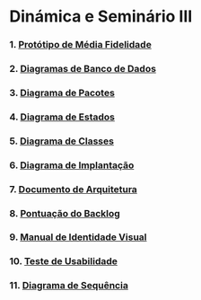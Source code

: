 # Dinámica e Seminário III

### 1. [Protótipo de Média Fidelidade](docs/DS/dinamica-e-seminario-3/PrototipoMediaFidelidade.md)

### 2. [Diagramas de Banco de Dados](docs/DS/dinamica-e-seminario-3/DiagramasBancoDeDados.md)

### 3. [Diagrama de Pacotes](docs/DS/dinamica-e-seminario-3/DiagramaPacotes.md)

### 4. [Diagrama de Estados](docs/DS/dinamica-e-seminario-3/DiagramaEstados.md)

### 5. [Diagrama de Classes](docs/DS/dinamica-e-seminario-3/DiagramaClasses.md)

### 6. [Diagrama de Implantação](docs/DS/dinamica-e-seminario-3/DiagramaImplantacao.md)

### 7. [Documento de Arquitetura](docs/DS/dinamica-e-seminario-3/DocumentoDeArquitetura.md)

### 8. [Pontuação do Backlog](docs/DS/dinamica-e-seminario-3/PontuacaoBacklog.md)

### 9. [Manual de Identidade Visual](docs/DS/dinamica-e-seminario-3/ManualIdentidadeVisual.md)

### 10. [Teste de Usabilidade](docs/DS/dinamica-e-seminario-3/TesteDeUsabilidadeWireframe.md)

### 11. [Diagrama de Sequência](docs/DS/dinamica-e-seminario-3/DiagramaSequencia.md)
